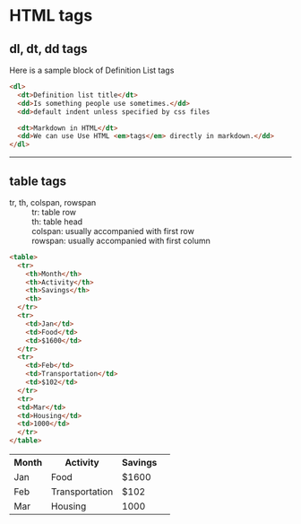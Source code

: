 # HTML tags

## dl, dt, dd tags

Here is a sample block of Definition List tags
```html
<dl>
  <dt>Definition list title</dt>
  <dd>Is something people use sometimes.</dd>
  <dd>default indent unless specified by css files

  <dt>Markdown in HTML</dt>
  <dd>We can use Use HTML <em>tags</em> directly in markdown.</dd>
</dl>
```

----------

## table tags
<dl>
<dt>tr, th, colspan, rowspan</dt>
<dd>tr: table row</dd>
<dd>th: table head</dd>
<dd>colspan: usually accompanied with first row</dd>
<dd>rowspan: usually accompanied with first column</dd>
</dl>




```html
<table>
  <tr>
    <th>Month</th>
    <th>Activity</th>
    <th>Savings</th>
    <th>
  </tr>
  <tr>
    <td>Jan</td>
    <td>Food</td>
    <td>$1600</td>
  </tr>
  <tr>
    <td>Feb</td>
    <td>Transportation</td>
    <td>$102</td>
  </tr>
  <tr>
  <td>Mar</td>
  <td>Housing</td>
  <td>1000</td>
  </tr>
</table>

```

<table>
  <tr>
    <th>Month</th>
    <th>Activity</th>
    <th>Savings</th>
    <th>
  </tr>
  <tr>
    <td>Jan</td>
    <td>Food</td>
    <td>$1600</td>
  </tr>
  <tr>
    <td>Feb</td>
    <td>Transportation</td>
    <td>$102</td>
  </tr>
  <tr>
  <td>Mar</td>
  <td>Housing</td>
  <td>1000</td>
  </tr>
</table>

